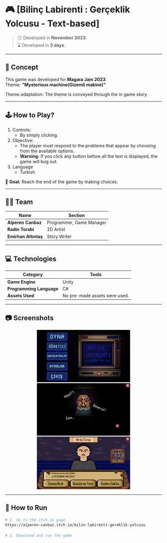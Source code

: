 # 🎮 [Bilinç Labirenti : Gerçeklik Yolcusu - Text-based]

> 🕒 Developed in **November 2023**.  
> ⌛ Developed in **3 days**.

---

## 🧠 Concept

This game was developed for **Magara Jam 2023**.  
Theme: **"Mysterious machine(Gizemli makine)"**

Theme adaptation: The theme is conveyed through the in game story.

---

## 🕹️ How to Play?

1. Controls:  
   - By simply clicking.
2. Objective:  
   - The player must respond to the problems that appear by choosing from the available options.  
   - **Warning:** If you click any button before all the text is displayed, the game will bug out.
3. Language  
   - Turkish

🎯 **Goal:** Reach the end of the game by making choices.

---

## 🧑‍💻 Team

| Name | Section |
|-----------|--------|
| **Alperen Canbaz** | Programmer, Game Manager |
| **Radin Torabi** | 2D Artist |
| **Emirhan Altıntaş** | Story Writer|

---

## 💻 Technologies

| Category | Tools |
|-----------|--------|
| **Game Engine** | Unity |
| **Programming Language** | C# |
| **Assets Used** | No pre-made assets were used. |

---

## 📷 Screenshots

<p align="center">
  <img src="images/img1.png" width="300">
  <img src="images/img2.png" width="300">
  <img src="images/img3.png" width="300">
</p>

---

## 🚀 How to Run

```bash
# 1. Go to the itch.io page
https://alperen-canbaz.itch.io/bilin-labirenti-gereklik-yolcusu

# 2. Download and run the game
